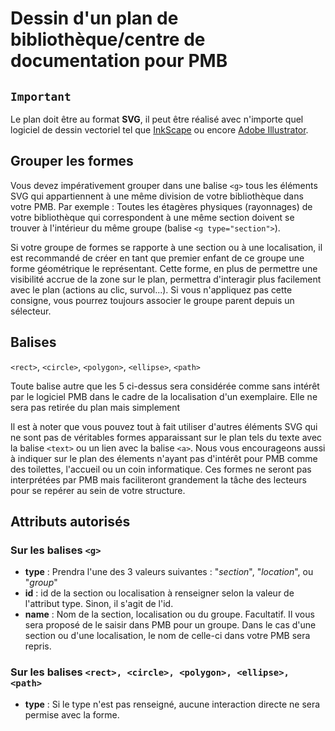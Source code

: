 # Dessin d'un plan de bibliothèque/centre de documentation pour PMB

## `Important`

Le plan doit être au format **SVG**, il peut être réalisé avec n'importe quel logiciel de dessin vectoriel tel que [InkScape](https://inkscape.org/release/inkscape-0.92.4/) ou encore [Adobe Illustrator](https://www.adobe.com/fr/products/illustrator.html).

## Grouper les formes

Vous devez impérativement grouper dans une balise `<g>` tous les éléments SVG qui appartiennent à une même division de votre bibliothèque dans votre PMB. Par exemple : Toutes les étagères physiques (rayonnages) de votre bibliothèque qui correspondent à une même section doivent se trouver à l'intérieur du même groupe (balise `<g type="section">`).

Si votre groupe de formes se rapporte à une section ou à une localisation, il est recommandé de créer en tant que premier enfant de ce groupe une forme géométrique le représentant. Cette forme, en plus de permettre une visibilité accrue de la zone sur le plan, permettra d'interagir plus facilement avec le plan (actions au clic, survol...). Si vous n'appliquez pas cette consigne, vous pourrez toujours associer le groupe parent depuis un sélecteur.

## Balises

`<rect>`, `<circle>`, `<polygon>`, `<ellipse>`, `<path>`

Toute balise autre que les 5 ci-dessus sera considérée comme sans intérêt par le logiciel PMB dans le cadre de la localisation d'un exemplaire. Elle ne sera pas retirée du plan mais simplement

Il est à noter que vous pouvez tout à fait utiliser d'autres éléments SVG qui ne sont pas de véritables formes apparaissant sur le plan tels du texte avec la balise `<text>` ou un lien avec la balise `<a>`. Nous vous encourageons aussi à indiquer sur le plan des élements n'ayant pas d'intérêt pour PMB comme des toilettes, l'accueil ou un coin informatique. Ces formes ne seront pas interprétées par PMB mais faciliteront grandement la tâche des lecteurs pour se repérer au sein de votre structure.

## Attributs autorisés

### Sur les balises `<g>`

+ **type** : Prendra l'une des 3 valeurs suivantes : "*section*", "*location*", ou "*group*"
+ **id** : id de la section ou localisation à renseigner selon la valeur de l'attribut type. Sinon, il s'agit de l'id.
+ **name** : Nom de la section, localisation ou du groupe. Facultatif. Il vous sera proposé de le saisir dans PMB pour un groupe. Dans le cas d'une section ou d'une localisation, le nom de celle-ci dans votre PMB sera repris.

### Sur les balises `<rect>, <circle>, <polygon>, <ellipse>, <path>`

+ **type** : Si le type n'est pas renseigné, aucune interaction directe ne sera permise avec la forme.